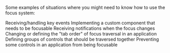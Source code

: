 Some examples of situations where you might need to know how to use the focus
system:

Receiving/handling key events
Implementing a custom component that needs to be focusable
Receiving notifications when the focus changes
Changing or defining the "tab order" of focus traversal in an application
Defining groups of controls that should be traversed together
Preventing some controls in an application from being focusable
